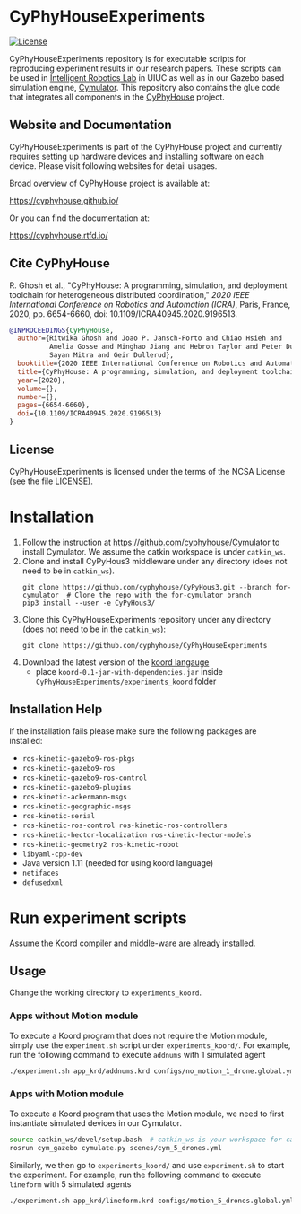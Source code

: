 CyPhyHouseExperiments
=====================

[![License](https://img.shields.io/github/license/cyphyhouse/CyPhyHouseExperiments)](LICENSE)

CyPhyHouseExperiments repository is for executable scripts for reproducing
experiment results in our research papers.
These scripts can be used in [Intelligent Robotics Lab][url-irl] in UIUC as well
as in our Gazebo based simulation engine, [Cymulator][url-cym].
This repository also contains the glue code that integrates all components in
the [CyPhyHouse][url-cph] project.

[url-cph]: https://cyphyhouse.github.io/
[url-irl]: https://robotics.illinois.edu/robotics-facilities/
[url-cym]: https://github.com/cyphyhouse/Cymulator


Website and Documentation
-------------------------

CyPhyHouseExperiments is part of the CyPhyHouse project and currently requires
setting up hardware devices and installing software on each device.
Please visit following websites for detail usages.

Broad overview of CyPhyHouse project is available at:

  https://cyphyhouse.github.io/

Or you can find the documentation at:

  https://cyphyhouse.rtfd.io/


Cite CyPhyHouse
---------------

R. Ghosh et al., "CyPhyHouse: A programming, simulation, and deployment toolchain for heterogeneous distributed coordination,"
*2020 IEEE International Conference on Robotics and Automation (ICRA)*, Paris, France, 2020, pp. 6654-6660,
doi: 10.1109/ICRA40945.2020.9196513.

```BibTeX
@INPROCEEDINGS{CyPhyHouse,
  author={Ritwika Ghosh and Joao P. Jansch-Porto and Chiao Hsieh and 
          Amelia Gosse and Minghao Jiang and Hebron Taylor and Peter Du and
          Sayan Mitra and Geir Dullerud},
  booktitle={2020 IEEE International Conference on Robotics and Automation (ICRA)}, 
  title={CyPhyHouse: A programming, simulation, and deployment toolchain for heterogeneous distributed coordination},
  year={2020},
  volume={},
  number={},
  pages={6654-6660},
  doi={10.1109/ICRA40945.2020.9196513}
}
```


License
-------

CyPhyHouseExperiments is licensed under the terms of the NCSA License (see the file
[LICENSE](LICENSE)).


Installation
============

1. Follow the instruction at https://github.com/cyphyhouse/Cymulator to install Cymulator. We assume the catkin workspace is under `catkin_ws`.
1. Clone and install CyPyHous3 middleware under any directory (does not need to be in `catkin_ws`).
   ```shell
   git clone https://github.com/cyphyhouse/CyPyHous3.git --branch for-cymulator  # Clone the repo with the for-cymulator branch
   pip3 install --user -e CyPyHous3/
   ```
1. Clone this CyPhyHouseExperiments repository under any directory (does not need to be in the `catkin_ws`):
   ```
   git clone https://github.com/cyphyhouse/CyPhyHouseExperiments
   ```
1. Download the latest version of the [koord langauge](https://github.com/cyphyhouse/KoordLanguage/releases)
   - place `koord-0.1-jar-with-dependencies.jar` inside `CyPhyHouseExperiments/experiments_koord` folder

  
Installation Help
-----------------
If the installation fails please make sure the following packages are installed:
- `ros-kinetic-gazebo9-ros-pkgs`
- `ros-kinetic-gazebo9-ros` 
- `ros-kinetic-gazebo9-ros-control`
- `ros-kinetic-gazebo9-plugins` 
- `ros-kinetic-ackermann-msgs` 
- `ros-kinetic-geographic-msgs` 
- `ros-kinetic-serial`
- `ros-kinetic-ros-control ros-kinetic-ros-controllers`
- `ros-kinetic-hector-localization ros-kinetic-hector-models`
- `ros-kinetic-geometry2 ros-kinetic-robot`
- `libyaml-cpp-dev`
-  Java version 1.11 (needed for using koord language)
- `netifaces`
- `defusedxml`


Run experiment scripts
======================

Assume the Koord compiler and middle-ware are already installed.

Usage
-----

Change the working directory to `experiments_koord`.


### Apps without Motion module

To execute a Koord program that does not require the Motion module, simply use
the `experiment.sh` script under `experiments_koord/`.
For example, run the following command to execute `addnums` with 1 simulated
agent
```bash
./experiment.sh app_krd/addnums.krd configs/no_motion_1_drone.global.yml
```


### Apps with Motion module

To execute a Koord program that uses the Motion module, we need to first
instantiate simulated devices in our Cymulator.

```bash
source catkin_ws/devel/setup.bash  # catkin_ws is your workspace for catkin
rosrun cym_gazebo cymulate.py scenes/cym_5_drones.yml
```

Similarly, we then go to `experiments_koord/` and use `experiment.sh` to start the experiment.
For example, run the following command to execute `lineform` with 5 simulated
agents
```bash
./experiment.sh app_krd/lineform.krd configs/motion_5_drones.global.yml
```
